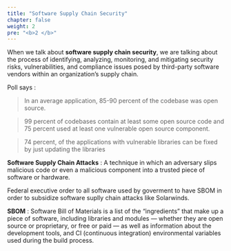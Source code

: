 ```yaml
---
title: "Software Supply Chain Security"
chapter: false
weight: 2
pre: "<b>2 </b>"
---
```


When we talk about **software supply chain security**, we are talking about the process of identifying, analyzing, monitoring, and mitigating security risks, vulnerabilities, and compliance issues posed by third-party software vendors within an organization’s supply chain.

Poll says :

> In an average application, 85-90 percent of the codebase was open source.

> 99 percent of codebases contain at least some open source code and 75 percent used at least one vulnerable open source component.

> 74 percent, of the applications with vulnerable libraries can be fixed by just updating the libraries

**Software Supply Chain Attacks** : A technique in which an adversary slips malicious code or even a malicious component into a trusted piece of software or hardware.

Federal executive order to all software used by goverment to have SBOM in order to subsidize software suplly chain attacks like Solarwinds.

**SBOM** : Software Bill of Materials is a list of the “ingredients” that make up a piece of software, including libraries and modules — whether they are open source or proprietary, or free or paid — as well as information about the development tools, and CI (continuous integration) environmental variables used during the build process.

